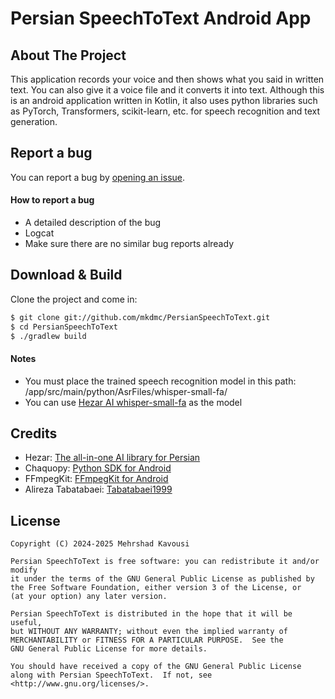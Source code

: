 # Persian SpeechToText Android App


## About The Project

This application records your voice and then shows what you said in written text. You can also give it a voice file and it converts it into text.
Although this is an android application written in Kotlin, it also uses python libraries such as PyTorch, Transformers, scikit-learn, etc. for speech recognition and text generation.    

## Report a bug

You can report a bug by [opening an issue](https://github.com/mkdmc/PersianSpeechToText/issues/new).

#### How to report a bug
* A detailed description of the bug
* Logcat
* Make sure there are no similar bug reports already

## Download & Build

Clone the project and come in:

``` bash
$ git clone git://github.com/mkdmc/PersianSpeechToText.git
$ cd PersianSpeechToText
$ ./gradlew build
```

#### Notes
* You must place the trained speech recognition model in this path: /app/src/main/python/AsrFiles/whisper-small-fa/
* You can use [Hezar AI whisper-small-fa](https://huggingface.co/hezarai/whisper-small-fa) as the model

## Credits

* Hezar: [The all-in-one AI library for Persian](https://github.com/hezarai/hezar)
* Chaquopy: [Python SDK for Android](https://chaquo.com/)
* FFmpegKit: [FFmpegKit for Android](https://github.com/arthenica/ffmpeg-kit/tree/main/android)
* Alireza Tabatabaei: [Tabatabaei1999](https://github.com/Tabatabaei1999)

## License

    Copyright (C) 2024-2025 Mehrshad Kavousi
    
    Persian SpeechToText is free software: you can redistribute it and/or modify
    it under the terms of the GNU General Public License as published by
    the Free Software Foundation, either version 3 of the License, or
    (at your option) any later version.
    
    Persian SpeechToText is distributed in the hope that it will be useful,
    but WITHOUT ANY WARRANTY; without even the implied warranty of
    MERCHANTABILITY or FITNESS FOR A PARTICULAR PURPOSE.  See the
    GNU General Public License for more details.
    
    You should have received a copy of the GNU General Public License
    along with Persian SpeechToText.  If not, see <http://www.gnu.org/licenses/>.
